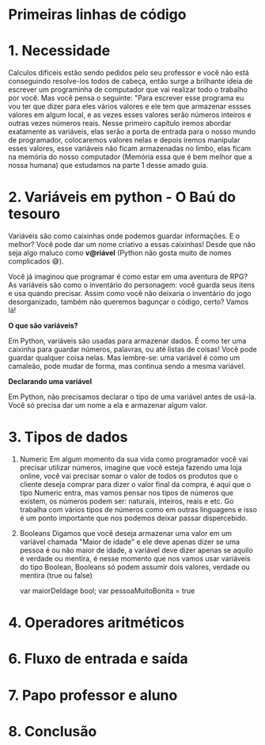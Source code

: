 # **Primeiras linhas de código**

# 1. Necessidade
Calculos dificeis estão sendo pedidos pelo seu professor e você não está conseguindo resolve-los todos de cabeça, então surge a brilhante ideia de escrever um programinha de computador que vai realizar todo o trabalho por você. Mas você pensa o seguinte: "Para escrever esse programa eu vou ter que dizer para eles vários valores e ele tem que armazenar essses valores em algum local, e as vezes esses valores serão números inteiros e outras vezes números reais. Nesse primeiro capítulo iremos abordar exatamente as variáveis, elas serão a porta de entrada para o nosso mundo de programador, colocaremos valores nelas e depois iremos manipular esses valores, esse variáveis não ficam armazenadas no limbo, elas ficam na memória do nosso computador (Memória essa que é bem melhor que a nossa humana) que estudamos na parte 1 desse amado guia.
   
# 2. Variáveis em python - O Baú do tesouro

Variáveis são como caixinhas onde podemos guardar informações. E o melhor? Você pode dar um nome criativo a essas caixinhas! Desde que não seja algo maluco como **v@riável** (Python não gosta muito de nomes complicados 😅).

Você já imaginou que programar é como estar em uma aventura de RPG? As variáveis são como o inventário do personagem: você guarda seus itens e usa quando precisar. Assim como você não deixaria o inventário do jogo desorganizado, também não queremos bagunçar o código, certo? Vamos lá!

**O que são variáveis?**

Em Python, variáveis são usadas para armazenar dados. É como ter uma caixinha para guardar números, palavras, ou até listas de coisas! Você pode guardar qualquer coisa nelas. Mas lembre-se: uma variável é como um camaleão, pode mudar de forma, mas continua sendo a mesma variável.

**Declarando uma variável**

Em Python, não precisamos declarar o tipo de uma variável antes de usá-la. Você só precisa dar um nome a ela e armazenar algum valor.

# 3. Tipos de dados

1. Numeric
   Em algum momento da sua vida como programador você vai precisar utilizar números, imagine que você esteja fazendo uma loja online, você vai precisar somar o valor de todos os produtos que o cliente deseja comprar para dizer o valor final da compra, é aqui que o tipo Numeric entra, mas vamos pensar nos tipos de números que existem, os números podem ser: naturais, inteiros, reais e etc. Go trabalha com vários tipos de números como em outras linguagens e isso é um ponto importante que nos podemos deixar passar dispercebido.
   
2. Booleans
   Digamos que você deseja armazenar uma valor em um variável chamada "Maior de idade" e ele deve apenas dizer se uma pessoa é ou não maior de idade, a variável deve dizer apenas se aquilo é verdade ou mentira, é nesse momento que nos vamos 
   usar variáveis do tipo Boolean, Booleans só podem assumir dois valores, verdade ou mentira (true ou false)

   var maiorDeIdage bool;
   var pessoaMuitoBonita = true

# 4. Operadores aritméticos

# 6. Fluxo de entrada e saída

# 7. Papo professor e aluno

# 8. Conclusão